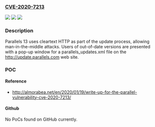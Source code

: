### [CVE-2020-7213](https://cve.mitre.org/cgi-bin/cvename.cgi?name=CVE-2020-7213)
![](https://img.shields.io/static/v1?label=Product&message=n%2Fa&color=blue)
![](https://img.shields.io/static/v1?label=Version&message=n%2Fa&color=blue)
![](https://img.shields.io/static/v1?label=Vulnerability&message=n%2Fa&color=brighgreen)

### Description

Parallels 13 uses cleartext HTTP as part of the update process, allowing man-in-the-middle attacks. Users of out-of-date versions are presented with a pop-up window for a parallels_updates.xml file on the http://update.parallels.com web site.

### POC

#### Reference
- http://almorabea.net/en/2020/01/19/write-up-for-the-parallel-vulnerability-cve-2020-7213/

#### Github
No PoCs found on GitHub currently.

